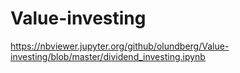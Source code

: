 # Value-investing

https://nbviewer.jupyter.org/github/olundberg/Value-investing/blob/master/dividend_investing.ipynb
